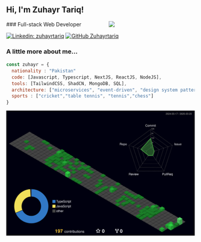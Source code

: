 <h2> Hi, I'm Zuhayr Tariq! </h2>
<img align='right' src="https://media4.giphy.com/media/v1.Y2lkPTc5MGI3NjExZHU4Z3BmdmJvcmY2emViaGg2cm1lYW83YnhuenhpMThpNXg4azVkcyZlcD12MV9pbnRlcm5hbF9naWZfYnlfaWQmY3Q9Zw/78XCFBGOlS6keY1Bil/giphy.gif" width="230">
### Full-stack Web Developer 

[![Linkedin: zuhayrtariq](https://img.shields.io/badge/-thaianebraga-blue?style=flat-square&logo=Linkedin&logoColor=white&link=https://www.linkedin.com/in/zuhayrtariq/)](https://www.linkedin.com/in/zuhayrtariq/)
[![GitHub Zuhayrtariq](https://img.shields.io/github/followers/zuhayrtariq?label=follow&style=social)](https://github.com/zuhayrtariq)


### A little more about me...  

```javascript
const zuhayr = {
  nationality : "Pakistan"
  code: [Javascript, Typescript, NextJS, ReactJS, NodeJS],
  tools: [TailwindCSS, ShadCN, MongoDB, SQL],
  architecture: ["microservices", "event-driven", "design system pattern"],
  sports : ["cricket","table tennis", "tennis","chess"]
}
```
![](./profile-3d-contrib/profile-night-green.svg)
